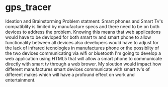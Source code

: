 # gps_tracer
Ideation and Brainstorming
Problem statment: Smart phones and Smart Tv's compatiblity is limited by manufacture specs and there need to be on both devices to address the problem.
Knowing this means that web applications would have to be devloped for both smart tv and smart phone to allow functionality between all devices
also developers would have to adjust for the lack of infrared tecnologies in manufactures phone or the possiblity of the two devices communicating via wifi or bluetooth
I'm going to develop a web application using HTML5 that will allow a smart phone to communicate directly with smart tv through a web brower.
My sloution would impact how different manufactures smart devices communicate with smart tv's of different makes which will have a profound effect on work and entertainment.